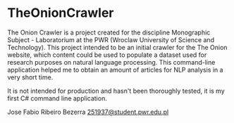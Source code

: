 # TheOnionCrawler
The Onion Crawler is a project created for the discipline Monographic Subject - Laboratorium at the PWR (Wroclaw University of Science and Technology).
This project intended to be an initial crawler for the The Onion website, which content could be used to populate a dataset used for research purposes on natural language processing. This command-line application helped me to obtain an amount of articles for NLP analysis in a very short time.

It is not intended for production and hasn't been thoroughly tested, it is my first C# command line application.

Jose Fabio Ribeiro Bezerra
251937@student.pwr.edu.pl
